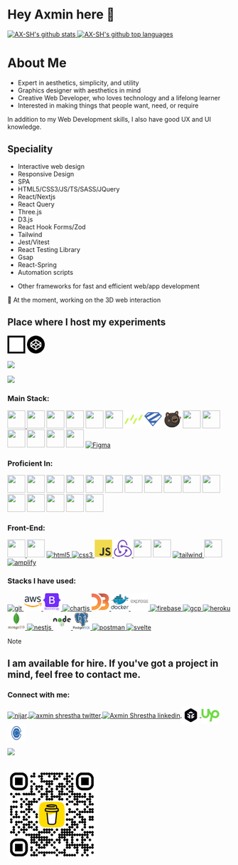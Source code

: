 # Hey Axmin here 👋

<!-- - Software Engineer by trade -->
<!-- - Technoholic and a lifelong learner by nature -->
<!-- - Originally a software engineer, who loves technology and is a lifelong learner-->

<a href="https://github.com/ax-sh">
  <img height="180em" src="https://github-readme-stats.vercel.app/api?username=ax-sh&show_icons=true&theme=merko&count_private=true" alt="AX-SH's github stats" />
  <img height="180em" src="https://github-readme-stats.vercel.app/api/top-langs/?username=ax-sh&theme=merko&layout=compact" alt="AX-SH's github top languages" />
</a>

# About Me

- Expert in aesthetics, simplicity, and utility
- Graphics designer with aesthetics in mind
- Creative Web Developer, who loves technology and a lifelong learner
- Interested in making things that people want, need, or require

<!--
self-taught
**ax-sh/ax-sh** is a ✨ _special_ ✨ repository because its `README.md` (this file) appears on your GitHub profile.
I've got experience with frameworks like React, TailwindCSS, Flask, and a few others that I enjoy.
Here are some ideas to get you started:
I like to work on interesting projects and solve problems people are facing and I have also created a few other projects on my GitHub.
- 🔭 I’m currently working on ...
- 🌱 I’m currently learning ...
- 👯 I’m looking to collaborate on ...
- 🤔 I’m looking for help with ...
- 💬 Ask me about ...
- 📫 How to reach me: ...
- 😄 Pronouns: ...
- ⚡ Fun fact: ....
-->

<!-- I am a Full-Stack Developer with good knowledge and understanding of UI/UX  -->

In addition to my Web Development skills, I also have good UX and UI knowledge.

<!-- Specialty -->

## Speciality

- Interactive web design
- Responsive Design
- SPA
- HTML5/CSS3/JS/TS/SASS/JQuery
- React/Nextjs <!--/Nestjs-->
- React Query
- Three.js
- D3.js
- React Hook Forms/Zod
- Tailwind
- Jest/Vitest
- React Testing Library
- Gsap
- React-Spring
- Automation scripts

<!-- - NX -->

- Other frameworks for fast and efficient web/app development

<!-- Computer Vision
- Python
- OpenCV
- Pandas

 - FastAPI -->

<!--🌱 Aims to learn machine learning for computer vision activities -->

🔭 At the moment, working on the 3D web interaction

## <!-- https://www.behance.net/axminshrestha -->

## Place where I host my experiments

[<img src="/icons/codesandbox.svg"  width="40" height="40"/>](https://codesandbox.io/u/ax-sh)
[<img src="/icons/codepen.svg"  width="40" height="40" />](https://codepen.io/ax-sh/)

![](https://komarev.com/ghpvc/?username=ax-sh)

![](https://bit.ly/3i1g9F4)

<h3 align="left">Main Stack:</h3>
<p>
<a href="https://www.typescriptlang.org/" target="_blank" rel="noreferrer" > 
    <img src="https://cdn.jsdelivr.net/gh/devicons/devicon/icons/typescript/typescript-original.svg"  width="40" height="40" />
</a>
<img src="https://cdn.jsdelivr.net/gh/devicons/devicon@latest/icons/react/react-original-wordmark.svg" width="40" height="40" />
<img src="https://cdn.jsdelivr.net/gh/devicons/devicon@latest/icons/nextjs/nextjs-original.svg"  width="40" height="40"/>
<img src="https://cdn.jsdelivr.net/gh/devicons/devicon@latest/icons/vitest/vitest-original.svg"  width="40" height="40" />
<img src="https://cdn.jsdelivr.net/gh/devicons/devicon/icons/storybook/storybook-original.svg"  width="40" height="40" /> 
<img src="https://cdn.jsdelivr.net/gh/devicons/devicon@latest/icons/tailwindcss/tailwindcss-original-wordmark.svg"  width="40" height="40" />

<img src="./icons/drizzle-color.svg" width="40" height="40"/>
<img src="./icons/zod-color.svg" width="40" height="40"/>
<img src="./icons/zustand.png" width="40" height="40"/>

<img src="https://cdn.jsdelivr.net/gh/devicons/devicon@latest/icons/webstorm/webstorm-original.svg" width="40" height="40"/>
<img src="https://cdn.jsdelivr.net/gh/devicons/devicon@latest/icons/jira/jira-original-wordmark.svg" width="40" height="40"/>
<img src="https://cdn.jsdelivr.net/gh/devicons/devicon@latest/icons/jupyter/jupyter-original-wordmark.svg"  width="40" height="40" />
<img src="https://cdn.jsdelivr.net/gh/devicons/devicon@latest/icons/streamlit/streamlit-original.svg" width="40" height="40" />
<img src="https://cdn.jsdelivr.net/gh/devicons/devicon@latest/icons/python/python-original-wordmark.svg"  width="40" height="40"/>
<img src="https://cdn.jsdelivr.net/gh/devicons/devicon@latest/icons/anaconda/anaconda-original-wordmark.svg"  width="40" height="40"/>
<a href="https://www.figma.com/" target="_blank" rel="noreferrer"> 
    <img src="https://cdn.jsdelivr.net/gh/devicons/devicon@latest/icons/figma/figma-original.svg"  alt="Figma" width="40" height="40"/> 
</a>
</p>

<h3 align="left">Proficient In:</h3>
<p>

<img src="https://cdn.jsdelivr.net/gh/devicons/devicon@latest/icons/amazonwebservices/amazonwebservices-original-wordmark.svg" width="40" height="40"/> 
<img src="https://cdn.jsdelivr.net/gh/devicons/devicon/icons/apple/apple-original.svg"  width="40" height="40" />
<img src="https://cdn.jsdelivr.net/gh/devicons/devicon/icons/bash/bash-original.svg"  width="40" height="40"/>

<img src="https://cdn.jsdelivr.net/gh/devicons/devicon/icons/git/git-original-wordmark.svg"  width="40" height="40"/>     
<img src="https://cdn.jsdelivr.net/gh/devicons/devicon/icons/graphql/graphql-plain-wordmark.svg"  width="40" height="40"/>       
     
<img src="https://cdn.jsdelivr.net/gh/devicons/devicon/icons/jamstack/jamstack-original-wordmark.svg"  width="40" height="40"/>        
<img src="https://cdn.jsdelivr.net/gh/devicons/devicon/icons/jquery/jquery-original-wordmark.svg"  width="40" height="40"/>
<img src="https://cdn.jsdelivr.net/gh/devicons/devicon/icons/jupyter/jupyter-original-wordmark.svg"  width="40" height="40"/>
<img src="https://cdn.jsdelivr.net/gh/devicons/devicon/icons/socketio/socketio-original-wordmark.svg"  width="40" height="40"/>     
<img src="https://cdn.jsdelivr.net/gh/devicons/devicon/icons/sqlite/sqlite-plain-wordmark.svg"  width="40" height="40" />      
    
<img src="https://cdn.jsdelivr.net/gh/devicons/devicon/icons/yarn/yarn-original-wordmark.svg"  width="40" height="40" />

<img src="https://cdn.jsdelivr.net/gh/devicons/devicon@latest/icons/pnpm/pnpm-original-wordmark.svg"  width="40" height="40" />
          
<img src="https://cdn.jsdelivr.net/gh/devicons/devicon/icons/opencv/opencv-original-wordmark.svg" width="40" height="40" />
<img src="https://cdn.jsdelivr.net/gh/devicons/devicon@latest/icons/bun/bun-original.svg" width="40" height="40"  />
<img src="https://cdn.jsdelivr.net/gh/devicons/devicon@latest/icons/sanity/sanity-original.svg" width="40" height="40"/>
<img src="https://cdn.jsdelivr.net/gh/devicons/devicon@latest/icons/insomnia/insomnia-original.svg"  width="40" height="40"/>
          
</p>

<h3 align="left">Front-End: </h3>
<p align="left">
  <a href="https://www.typescriptlang.org/" target="_blank" rel="noreferrer" > 
    <img src="https://cdn.jsdelivr.net/gh/devicons/devicon/icons/typescript/typescript-original.svg"  width="40" height="40" />
  </a>
  <img src="https://cdn.jsdelivr.net/gh/devicons/devicon/icons/javascript/javascript-original.svg"  width="40" height="40"/>

  <a href="https://www.w3.org/html/" target="_blank" rel="noreferrer"> 
    <img src="https://cdn.jsdelivr.net/gh/devicons/devicon/icons/html5/html5-plain-wordmark.svg" alt="html5" width="40" height="40"/> 
  </a>
  
  <a href="https://www.w3schools.com/css/" target="_blank" rel="noreferrer"> 
    <img src="https://cdn.jsdelivr.net/gh/devicons/devicon@latest/icons/css3/css3-original-wordmark.svg" alt="css3" width="40" height="40"/> 
  </a>
  <a href="https://developer.mozilla.org/en-US/docs/Web/JavaScript" target="_blank" rel="noreferrer" > 
    <img src="https://raw.githubusercontent.com/devicons/devicon/master/icons/javascript/javascript-original.svg" alt="javascript" width="40" height="40"/> 
  </a> 
  <a href="https://redux.js.org" target="_blank" rel="noreferrer"> 
    <img src="https://raw.githubusercontent.com/devicons/devicon/master/icons/redux/redux-original.svg" alt="redux" width="40" height="40"/> 
  </a> 
  <img src="https://cdn.jsdelivr.net/gh/devicons/devicon@latest/icons/threejs/threejs-original-wordmark.svg" width="40" height="40" />
  <img src="https://cdn.jsdelivr.net/gh/devicons/devicon/icons/sass/sass-original.svg"  width="40" height="40"/>    
  <a href="https://tailwindcss.com/" target="_blank" rel="noreferrer"> 
    <img src="https://www.vectorlogo.zone/logos/tailwindcss/tailwindcss-icon.svg" alt="tailwind" width="40" height="40"/> 
  </a>
  <img src="https://cdn.jsdelivr.net/gh/devicons/devicon@latest/icons/reactrouter/reactrouter-original-wordmark.svg" width="40" height="40" />
    <a href="https://aws.amazon.com/amplify/" target="_blank" rel="noreferrer" > 
    <img src="https://docs.amplify.aws/assets/logo-dark.svg" alt="amplify" width="40" height="40"/> 
  </a> 
</p>
<h3 align="left">Stacks I have used: </h3>
<p align="left"> 
  <a href="https://git-scm.com/" target="_blank" rel="noreferrer"> 
    <img src="https://www.vectorlogo.zone/logos/git-scm/git-scm-icon.svg" alt="git" width="40" height="40"/> 
  </a>

  <a href="https://aws.amazon.com" target="_blank" rel="noreferrer"> 
    <img src="https://raw.githubusercontent.com/devicons/devicon/master/icons/amazonwebservices/amazonwebservices-original-wordmark.svg" alt="aws" width="40" height="40"/> 
  </a> 
  <a href="https://getbootstrap.com" target="_blank" rel="noreferrer"> 
    <img src="https://raw.githubusercontent.com/devicons/devicon/master/icons/bootstrap/bootstrap-plain-wordmark.svg" alt="bootstrap" width="40" height="40"/> 
  </a> 
  <a href="https://www.chartjs.org" target="_blank" rel="noreferrer"> 
      <img src="https://www.chartjs.org/media/logo-title.svg" alt="chartjs" width="40" height="40"/> 
  </a> 
  <a href="https://d3js.org/" target="_blank" rel="noreferrer"> 
        <img src="https://raw.githubusercontent.com/devicons/devicon/master/icons/d3js/d3js-original.svg" alt="d3js" width="40" height="40"/> 
  </a> 
  <a href="https://www.docker.com/" target="_blank" rel="noreferrer"> 
    <img src="https://raw.githubusercontent.com/devicons/devicon/master/icons/docker/docker-original-wordmark.svg" alt="docker" width="40" height="40"/> 
  </a> 
  <a href="https://expressjs.com" target="_blank" rel="noreferrer"> 
    <img src="https://raw.githubusercontent.com/devicons/devicon/master/icons/express/express-original-wordmark.svg" alt="express" width="40" height="40"/> 
  </a>

  <a href="https://firebase.google.com/" target="_blank" rel="noreferrer">
    <img src="https://www.vectorlogo.zone/logos/firebase/firebase-icon.svg" alt="firebase" width="40" height="40"/>
  </a>
  <a href="https://cloud.google.com" target="_blank" rel="noreferrer">
    <img src="https://www.vectorlogo.zone/logos/google_cloud/google_cloud-icon.svg" alt="gcp" width="40" height="40"/>
  </a>
  <a href="https://heroku.com" target="_blank" rel="noreferrer">
      <img src="https://www.vectorlogo.zone/logos/heroku/heroku-icon.svg" alt="heroku" width="40" height="40"/>
  </a>
  <a href="https://www.mongodb.com/" target="_blank" rel="noreferrer">
    <img src="https://raw.githubusercontent.com/devicons/devicon/master/icons/mongodb/mongodb-original-wordmark.svg" alt="mongodb" width="40" height="40"/>
  </a> 
  <a href="https://nestjs.com/" target="_blank" rel="noreferrer">
    <img src="https://cdn.jsdelivr.net/gh/devicons/devicon@latest/icons/nestjs/nestjs-original-wordmark.svg" alt="nestjs" width="40" height="40"/> 
  </a> 
<a href="https://nodejs.org" target="_blank" rel="noreferrer"> 
  <img src="https://raw.githubusercontent.com/devicons/devicon/master/icons/nodejs/nodejs-original-wordmark.svg" alt="nodejs" width="40" height="40"/> 
</a>

<a href="https://www.postgresql.org" target="_blank" rel="noreferrer"> 
  <img src="https://raw.githubusercontent.com/devicons/devicon/master/icons/postgresql/postgresql-original-wordmark.svg" alt="postgresql" width="40" height="40"/> 
</a> 
<a href="https://postman.com" target="_blank" rel="noreferrer"> 
  <img src="https://www.vectorlogo.zone/logos/getpostman/getpostman-icon.svg" alt="postman" width="40" height="40"/> 
</a> 
<a href="https://svelte.dev" target="_blank" rel="noreferrer">
    <img src="https://upload.wikimedia.org/wikipedia/commons/1/1b/Svelte_Logo.svg" alt="svelte" width="40" height="40"/>
  </a>
</p>

> [!NOTE]
>
> ## I am available for hire. If you've got a project in mind, feel free to contact me.

<h3 align="left">Connect with me:</h3>
  <p align="left">
  <a href="https://dev.to/axsh" target="blank">
    <img align="center" src="https://raw.githubusercontent.com/rahuldkjain/github-profile-readme-generator/master/src/images/icons/Social/devto.svg" alt="nijar" height="30" width="40" />
  </a>
  <a href="https://twitter.com/ax___sh" target="blank">
    <img align="center" src="https://raw.githubusercontent.com/rahuldkjain/github-profile-readme-generator/master/src/images/icons/Social/twitter.svg" alt="axmin shrestha twitter" height="30" width="40" />
  </a>
  <a href="https://linkedin.com/in/axmin/" target="blank">
    <img align="center" src="https://raw.githubusercontent.com/rahuldkjain/github-profile-readme-generator/master/src/images/icons/Social/linked-in-alt.svg" alt="Axmin Shrestha linkedin" height="30" width="40" />
  </a>
  <a href="https://app.uxcel.com/ux/axmin" target="blank">
    <img align="center" src="/icons/uxcel.png" alt="Axmin Shrestha uxcel" height="40" width="40" />
  </a>
  <a href="https://www.upwork.com/freelancers/~01d68212e5c7f238fd" target="blank">
    <img align="center" src="/icons/upwork-color.svg" alt="Axmin Shrestha upwork" height="40" width="40" />
  </a>
  <a href="https://calendly.com/ax-sh" target="blank">
    <img align="center" src="/icons/Calendly.svg" alt="Axmin Shrestha Calendly" height="40" width="40" />
  </a>
</p>

<a href="https://www.buymeacoffee.com/axsh">
<img src="https://img.buymeacoffee.com/button-api/?text=Buy me a coffee&emoji=&slug=axsh&button_colour=BD5FFF&font_colour=ffffff&font_family=Lato&outline_colour=000000&coffee_colour=FFDD00" />
</a>
<br/>
<p style="padding-top:16px">
<a href="[https://linkedin.com/in/axmin/](https://www.buymeacoffee.com/axsh)" target="blank"><img align="center" src="/icons/ax-sh_qr.png" alt="Axmin Shrestha linkedin" height="200" width="200" />
</p>
